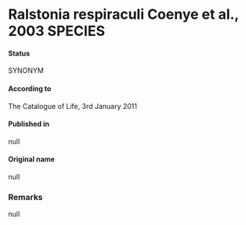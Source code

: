 Ralstonia respiraculi Coenye et al., 2003 SPECIES
=======

#### Status
SYNONYM

#### According to
The Catalogue of Life, 3rd January 2011

#### Published in
null

#### Original name
null

### Remarks
null